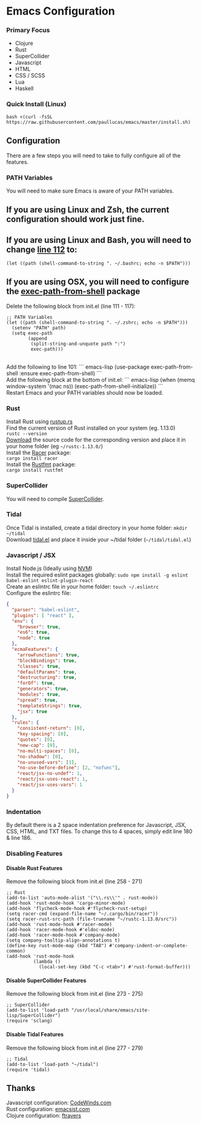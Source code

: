 # Emacs Configuration
### Primary Focus
- Clojure
- Rust
- SuperCollider
- Javascript
- HTML
- CSS / SCSS
- Lua
- Haskell

### Quick Install (Linux)
```bash <(curl -fsSL https://raw.githubusercontent.com/paullucas/emacs/master/install.sh)```

## Configuration
There are a few steps you will need to take to fully configure all of the features.

### PATH Variables
You will need to make sure Emacs is aware of your PATH variables. 
## If you are using Linux and Zsh, the current configuration should work just fine. 
## If you are using Linux and Bash, you will need to change <a href="https://github.com/paullucas/emacs/blob/master/init.el#L112">line 112</a> to:
``` emacs-lisp
(let ((path (shell-command-to-string ". ~/.bashrc; echo -n $PATH")))
```
## If you are using OSX, you will need to configure the <a href="https://github.com/purcell/exec-path-from-shell">exec-path-from-shell</a> package
Delete the following block from init.el (line 111 - 117):
``` emacs-lisp
;; PATH Variables
(let ((path (shell-command-to-string ". ~/.zshrc; echo -n $PATH")))
  (setenv "PATH" path)
  (setq exec-path 
        (append
         (split-string-and-unquote path ":")
         exec-path)))
```
<br>
Add the following to line 101:
``` emacs-lisp
(use-package exec-path-from-shell :ensure exec-path-from-shell)
```
<br>
Add the following block at the bottom of init.el:
``` emacs-lisp
(when (memq window-system '(mac ns))
  (exec-path-from-shell-initialize))
```
<br>
Restart Emacs and your PATH variables should now be loaded.

### Rust
Install Rust using <a href="https://www.rustup.rs/">rustup.rs</a>
<br>
Find the current version of Rust installed on your system (eg. 1.13.0)
<br>
```rustc --version```
<br>
<a href="https://www.rust-lang.org/downloads.html">Download</a> the source code for the corresponding version and place it in your home folder (eg ```~/rustc-1.13.0/```)
<br>
Install the <a href="https://crates.io/crates/racer">Racer</a> package:
<br>
```cargo install racer```
<br>
Install the <a href="https://crates.io/crates/rustfmt">Rustfmt</a> package:
<br>
```cargo install rustfmt```

### SuperCollider
You will need to compile <a href="https://github.com/supercollider/supercollider">SuperCollider</a>.

### Tidal
Once Tidal is installed, create a tidal directory in your home folder:
```mkdir ~/tidal```
<br>
Download <a href="https://github.com/tidalcycles/Tidal/blob/master/tidal.el">tidal.el</a> and place it inside your ~/tidal folder (```~/tidal/tidal.el```)

### Javascript / JSX
Install Node.js (Ideally using <a href="https://github.com/creationix/nvm">NVM</a>)
<br>
Install the required eslint packages globally:
```sudo npm install -g eslint babel-eslint eslint-plugin-react```
<br>
Create an eslintrc file in your home folder:
```touch ~/.eslintrc```
<br>
Configure the eslintrc file:
``` json
{
  "parser": "babel-eslint",
  "plugins": [ "react" ],
  "env": {
    "browser": true,
    "es6": true,
    "node": true
  },
  "ecmaFeatures": {
    "arrowFunctions": true,
    "blockBindings": true,
    "classes": true,
    "defaultParams": true,
    "destructuring": true,
    "forOf": true,
    "generators": true,
    "modules": true,
    "spread": true,
    "templateStrings": true,
    "jsx": true
  },
  "rules": {
    "consistent-return": [0],
    "key-spacing": [0],
    "quotes": [0],
    "new-cap": [0],
    "no-multi-spaces": [0],
    "no-shadow": [0],
    "no-unused-vars": [1],
    "no-use-before-define": [2, "nofunc"],
    "react/jsx-no-undef": 1,
    "react/jsx-uses-react": 1,
    "react/jsx-uses-vars": 1
  }
}
```

### Indentation
By default there is a 2 space indentation preference for Javascript, JSX, CSS, HTML, and TXT files. 
To change this to 4 spaces, simply edit line 180 & line 186.

### Disabling Features
#### Disable Rust Features
Remove the following block from init.el (line 258 - 271)
``` emacs-lisp
;; Rust
(add-to-list 'auto-mode-alist '("\\.rs\\'" . rust-mode))
(add-hook 'rust-mode-hook 'cargo-minor-mode)
(add-hook 'flycheck-mode-hook #'flycheck-rust-setup)
(setq racer-cmd (expand-file-name "~/.cargo/bin/racer"))
(setq racer-rust-src-path (file-truename "~/rustc-1.13.0/src"))
(add-hook 'rust-mode-hook #'racer-mode)
(add-hook 'racer-mode-hook #'eldoc-mode)
(add-hook 'racer-mode-hook #'company-mode)
(setq company-tooltip-align-annotations t)
(define-key rust-mode-map (kbd "TAB") #'company-indent-or-complete-common)
(add-hook 'rust-mode-hook
          (lambda ()
            (local-set-key (kbd "C-c <tab>") #'rust-format-buffer)))
```

#### Disable SuperCollider Features
Remove the following block from init.el (line 273 - 275)
``` emacs-lisp
;; SuperCollider
(add-to-list 'load-path "/usr/local/share/emacs/site-lisp/SuperCollider")
(require 'sclang)
```

#### Disable Tidal Features
Remove the following block from init.el (line 277 - 279)
``` emacs-lisp
;; Tidal
(add-to-list 'load-path "~/tidal")
(require 'tidal)
```

## Thanks
Javascript configuration: <a href="http://codewinds.com/blog/2015-04-02-emacs-flycheck-eslint-jsx.html">CodeWinds.com</a>
<br>
Rust configuration: <a href="http://emacsist.com/10425">emacsist.com</a>
<br>
Clojure configuration: <a href="https://github.com/ftravers">ftravers</a>
